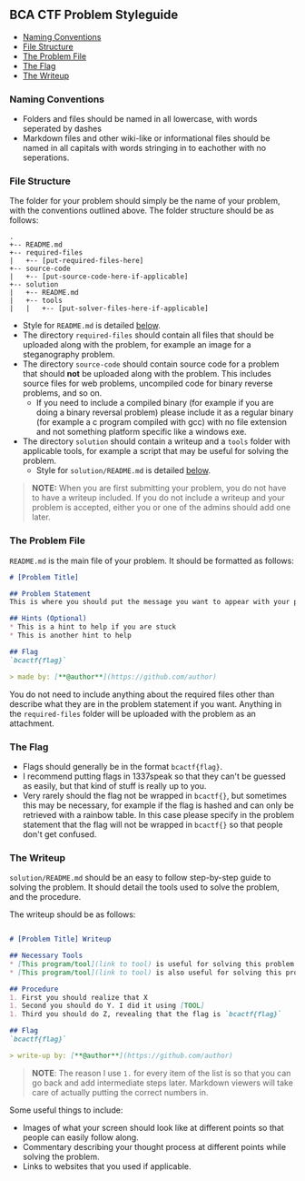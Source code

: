 ## BCA CTF Problem Styleguide

* [Naming Conventions](#naming-conventions)
* [File Structure](#file-structure)
* [The Problem File](#the-problem-file)
* [The Flag](#the-flag)
* [The Writeup](#the-writeup)

### Naming Conventions

* Folders and files should be named in all lowercase, with words seperated by dashes
* Markdown files and other wiki-like or informational files should be named in all capitals with words stringing in to eachother with no seperations.

### File Structure

The folder for your problem should simply be the name of your problem, with the conventions outlined above. The folder structure should be as follows:

```
.
+-- README.md
+-- required-files
|	+-- [put-required-files-here]
+-- source-code
|	+-- [put-source-code-here-if-applicable]
+-- solution
|	+-- README.md
|	+-- tools
|	|	+-- [put-solver-files-here-if-applicable]

```

* Style for `README.md` is detailed [below](#the-problem-file).
* The directory `required-files` should contain all files that should be uploaded along with the problem, for example an image for a steganography problem.
* The directory `source-code` should contain source code for a problem that should **not** be uploaded along with the problem. This includes source files for web problems, uncompiled code for binary reverse problems, and so on.
	* If you need to include a compiled binary (for example if you are doing a binary reversal problem) please include it as a regular binary (for example a c program compiled with gcc) with no file extension and not something platform specific like a windows exe.
* The directory `solution` should contain a writeup and a `tools` folder with applicable tools, for example a script that may be useful for solving the problem.
	* Style for `solution/README.md` is detailed [below](#the-writeup).

> **NOTE:** When you are first submitting your problem, you do not have to have a writeup included. If you do not include a writeup and your problem is accepted, either you or one of the admins should add one later.

### The Problem File

`README.md` is the main file of your problem. It should be formatted as follows:

```markdown
# [Problem Title]

## Problem Statement
This is where you should put the message you want to appear with your problem.

## Hints (Optional)
* This is a hint to help if you are stuck
* This is another hint to help

## Flag
`bcactf{flag}`

> made by: [**@author**](https://github.com/author)

```

You do not need to include anything about the required files other than describe what they are in the problem statement if you want. Anything in the `required-files` folder will be uploaded with the problem as an attachment.

### The Flag

* Flags should generally be in the format `bcactf{flag}`. 
* I recommend putting flags in 1337speak so that they can't be guessed as easily, but that kind of stuff is really up to you. 
* Very rarely should the flag not be wrapped in `bcactf{}`, but sometimes this may be necessary, for example if the flag is hashed and can only be retrieved with a rainbow table. In this case please specify in the problem statement that the flag will not be wrapped in `bcactf{}` so that people don't get confused.

### The Writeup

`solution/README.md` should be an easy to follow step-by-step guide to solving the problem. It should detail the tools used to solve the problem, and the procedure.

The writeup should be as follows:

```markdown

# [Problem Title] Writeup

## Necessary Tools
* [This program/tool](link to tool) is useful for solving this problem
* [This program/tool](link to tool) is also useful for solving this problem

## Procedure
1. First you should realize that X
1. Second you should do Y. I did it using [TOOL]
1. Third you should do Z, revealing that the flag is `bcactf{flag}`

## Flag
`bcactf{flag}`

> write-up by: [**@author**](https://github.com/author)

```

>**NOTE**: The reason I use `1.` for every item of the list is so that you can go back and add intermediate steps later. Markdown viewers will take care of actually putting the correct numbers in.

Some useful things to include:

* Images of what your screen should look like at different points so that people can easily follow along.
* Commentary describing your thought process at different points while solving the problem.
* Links to websites that you used if applicable.
